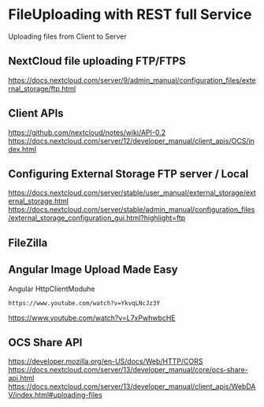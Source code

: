 # FileUploading with REST full Service
Uploading files from Client to Server

## NextCloud file uploading FTP/FTPS 
https://docs.nextcloud.com/server/9/admin_manual/configuration_files/external_storage/ftp.html

## Client APIs
https://github.com/nextcloud/notes/wiki/API-0.2
https://docs.nextcloud.com/server/12/developer_manual/client_apis/OCS/index.html

## Configuring External Storage FTP server / Local
https://docs.nextcloud.com/server/stable/user_manual/external_storage/external_storage.html
https://docs.nextcloud.com/server/stable/admin_manual/configuration_files/external_storage_configuration_gui.html?highlight=ftp

## FileZilla

## Angular Image Upload Made Easy
Angular HttpClientModuhe
```
https://www.youtube.com/watch?v=YkvqLNcJz3Y
```
https://www.youtube.com/watch?v=L7xPwhwbcHE

## OCS Share API
https://developer.mozilla.org/en-US/docs/Web/HTTP/CORS
https://docs.nextcloud.com/server/13/developer_manual/core/ocs-share-api.html
https://docs.nextcloud.com/server/13/developer_manual/client_apis/WebDAV/index.html#uploading-files
